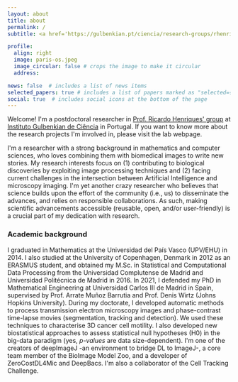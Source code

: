 ```yaml
---
layout: about
title: about
permalink: /
subtitle: <a href='https://gulbenkian.pt/ciencia/research-groups/rhenriques/'>Optical Cell Biology Group</a>, <a href='https://gulbenkian.pt/ciencia/'>Instituto Gulbenkian de Ciência</a>, Oeiras, Portugal

profile:
  align: right
  image: paris-os.jpeg
  image_circular: false # crops the image to make it circular
  address: 

news: false  # includes a list of news items
selected_papers: true # includes a list of papers marked as "selected={true}"
social: true  # includes social icons at the bottom of the page
---
```


Welcome! I'm a postdoctoral researcher in [Prof. Ricardo Henriques' group](https://henriqueslab.github.io/) at [Instituto Gulbenkian de Ciência](https://gulbenkian.pt/ciencia/) in Portugal. If you want to know more about the research projects I'm involved in, please visit the lab webpage. 

I'm a researcher with a strong background in mathematics and computer sciences, who loves combining them with biomedical images to write new stories. 
My research interests focus on (1) contributing to biological discoveries by exploiting image processing techniques and (2) facing current challenges in the intersection between Artificial Intelligence and microscopy imaging. I'm yet another crazy researcher who believes that science builds upon the effort of the community (i.e., us) to disseminate the advances, and relies on responsible collaborations. As such, making scientific advancements accessible (reusable, open, and/or user-friendly) is a crucial part of my dedication with research. 

### Academic background
I graduated in Mathematics at the Universidad del País Vasco (UPV/EHU) in 2014. I also studied at the University of Copenhagen, Denmark in 2012 as an ERASMUS student, and obtained my M.Sc. in Statistical and Computational Data Processing from the Universidad Complutense de Madrid and Universidad Politécnica de Madrid in 2016. 
In 2021, I defended my PhD in Mathematical Engineering at Universidad Carlos III de Madrid in Spain, supervised by Prof. Arrate Muñoz Barrutia and Prof. Denis Wirtz (Johns Hopkins University). 
During my doctorate, I developed automatic methods to process transmission electron microscopy images and phase-contrast time-lapse movies (segmentation, tracking and detection). We used these techniques to characterise 3D cancer cell motility. 
I also developed new biostatistical approaches to assess statistical null hypotheses (H0) in the big-data paradigm (yes, *p-values* are data size-dependent). I'm one of the creators of deepImageJ -an environment to bridge DL to ImageJ-, a core team member of the BioImage Model Zoo, and a developer of ZeroCostDL4Mic and DeepBacs. I'm also a collaborator of the Cell Tracking Challenge.
